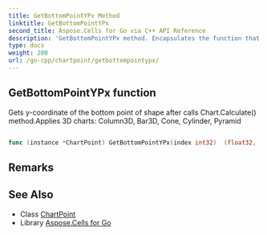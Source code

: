 ```yaml
---
title: GetBottomPointYPx Method 
linktitle: GetBottomPointYPx
second_title: Aspose.Cells for Go via C++ API Reference
description: 'GetBottomPointYPx method. Encapsulates the function that represents getbottompointypx in Go.'
type: docs
weight: 200
url: /go-cpp/chartpoint/getbottompointypx/
---
```


## GetBottomPointYPx function

Gets y-coordinate of the bottom point of shape  after calls Chart.Calculate() method.Applies 3D charts: Column3D, Bar3D, Cone, Cylinder, Pyramid

```go

func (instance *ChartPoint) GetBottomPointYPx(index int32)  (float32,  error) 

```

## Remarks


## See Also

* Class [ChartPoint](../)
* Library [Aspose.Cells for Go](../../)
